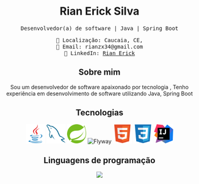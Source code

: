 
<h1 align="center">Rian Erick Silva</h1>

<p align="center">
  <samp>Desenvolvedor(a) de software | Java | Spring Boot </samp>
  <br>
</p>

<p align="center">
  <samp>
    📍 Localização: Caucaia, CE,  <br>
    📧 Email: rianzx34@gmail.com <br>
    💼 LinkedIn: <a href="https://www.linkedin.com/in/RianErick/">Rian Erick</a> <br>
  </samp>
</p>

<h2 align="center">Sobre mim</h2>

<p align="center">
  Sou um desenvolvedor de software apaixonado por tecnologia , Tenho experiência em desenvolvimento de software utilizando Java, Spring Boot
</p>


<h2 align="center">Tecnologias</h2>

<p align="center">
  <img src="https://raw.githubusercontent.com/devicons/devicon/master/icons/java/java-original.svg" alt="Java" width="50" height="50"/>
  <img src="https://raw.githubusercontent.com/devicons/devicon/master/icons/mysql/mysql-original.svg" alt="MySQL" width="50" height="50"/>
  <img src="https://raw.githubusercontent.com/devicons/devicon/master/icons/spring/spring-original.svg" alt="Spring Boot" width="50" height="50"/>
  <img src="https://www.flywaydb.org/assets/logo/flyway-logo-tm.png" alt="Flyway" width="100" height="50"/>
  <img src="https://raw.githubusercontent.com/devicons/devicon/master/icons/html5/html5-original.svg" alt="HTML" width="50" height="50"/>
  <img src="https://raw.githubusercontent.com/devicons/devicon/master/icons/css3/css3-original.svg" alt="CSS" width="50" height="50"/>
  <img src="https://raw.githubusercontent.com/devicons/devicon/master/icons/intellij/intellij-original.svg" alt="IntelliJ" width="50" height="50"/>
</p>

<h2 align="center">Linguagens de programação</h2>

<p align="center">
  <a href="https://github.com/RianErick">
    <img height="180em" src="https://github-readme-stats.vercel.app/api/top-langs/?username=RianErick&layout=compact&langs_count=8&theme=dark"/>
  </a>
</p>







